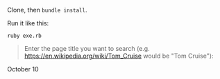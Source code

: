 Clone, then `bundle install`.

Run it like this:

```
ruby exe.rb
```

> Enter the page title you want to search (e.g. https://en.wikipedia.org/wiki/Tom_Cruise would be "Tom Cruise"):

October 10
